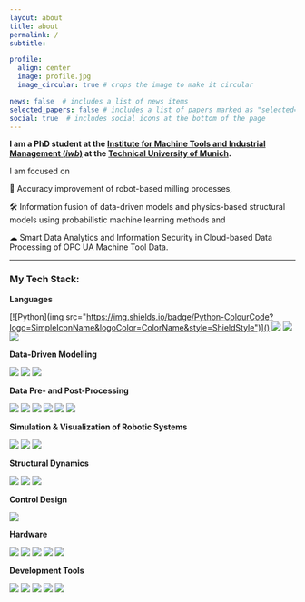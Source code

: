 ```yaml
---
layout: about
title: about
permalink: /
subtitle: 

profile:
  align: center
  image: profile.jpg
  image_circular: true # crops the image to make it circular

news: false  # includes a list of news items
selected_papers: false # includes a list of papers marked as "selected={true}"
social: true  # includes social icons at the bottom of the page
---
```




**I am a PhD student at the [Institute for Machine Tools and Industrial Management (*iwb*)](https://www.mec.ed.tum.de/en/iwb/homepage/) at the [Technical University of Munich](https://www.tum.de/en/).**



I am focused on 

🎯 Accuracy improvement of robot-based milling processes,

🛠️ Information fusion of data-driven models and physics-based structural models using probabilistic machine learning methods and

☁ Smart Data Analytics and Information Security in Cloud-based Data Processing of OPC UA Machine Tool Data.

------

### My Tech Stack:

**Languages**

[![Python](img src="https://img.shields.io/badge/Python-ColourCode?logo=SimpleIconName&logoColor=ColorName&style=ShieldStyle")]()
<img src="https://img.shields.io/badge/C/C++-ColourCode?logo=SimpleIconName&logoColor=ColorName&style=ShieldStyle" />
<img src="https://img.shields.io/badge/Matlab/Simulink-ColourCode?logo=SimpleIconName&logoColor=ColorName&style=ShieldStyle" />
<img src="https://img.shields.io/badge/IEC 61131 (ST)-ColourCode?logo=SimpleIconName&logoColor=ColorName&style=ShieldStyle" />

  
**Data-Driven Modelling**
<p>
<img src="https://img.shields.io/badge/GPy-ColourCode?logo=SimpleIconName&logoColor=ColorName&style=ShieldStyle" />
<img src="https://img.shields.io/badge/emukit-ColourCode?logo=SimpleIconName&logoColor=ColorName&style=ShieldStyle" />
<img src="https://img.shields.io/badge/uncertainpy-ColourCode?logo=SimpleIconName&logoColor=ColorName&style=ShieldStyle" />
</p>
  
**Data Pre- and Post-Processing**
<p>
<img src="https://img.shields.io/badge/Matlab-ColourCode?logo=SimpleIconName&logoColor=ColorName&style=ShieldStyle" />
<img src="https://img.shields.io/badge/pandas-ColourCode?logo=SimpleIconName&logoColor=ColorName&style=ShieldStyle" />
<img src="https://img.shields.io/badge/matplotlib-ColourCode?logo=SimpleIconName&logoColor=ColorName&style=ShieldStyle" />
<img src="https://img.shields.io/badge/numpy-ColourCode?logo=SimpleIconName&logoColor=ColorName&style=ShieldStyle" />
<img src="https://img.shields.io/badge/Elastic-ColourCode?logo=SimpleIconName&logoColor=ColorName&style=ShieldStyle" />
<img src="https://img.shields.io/badge/Kibana-ColourCode?logo=SimpleIconName&logoColor=ColorName&style=ShieldStyle" />
</p>
  
**Simulation & Visualization of Robotic Systems**
<p>
<img src="https://img.shields.io/badge/RBDL-ColourCode?logo=SimpleIconName&logoColor=ColorName&style=ShieldStyle" />
<img src="https://img.shields.io/badge/OpenGL-ColourCode?logo=SimpleIconName&logoColor=ColorName&style=ShieldStyle" />
<img src="https://img.shields.io/badge/ROS-ColourCode?logo=SimpleIconName&logoColor=ColorName&style=ShieldStyle" />
</p>
  
**Structural Dynamics**
<p>
<img src="https://img.shields.io/badge/Matlab-ColourCode?logo=SimpleIconName&logoColor=ColorName&style=ShieldStyle" />
<img src="https://img.shields.io/badge/pyEMA-ColourCode?logo=SimpleIconName&logoColor=ColorName&style=ShieldStyle" />
<img src="https://img.shields.io/badge/LMS-ColourCode?logo=SimpleIconName&logoColor=ColorName&style=ShieldStyle" />
</p>
  
**Control Design**
<p>
<img src="https://img.shields.io/badge/Simulink-ColourCode?logo=SimpleIconName&logoColor=ColorName&style=ShieldStyle" />
</p>
  
**Hardware**
<p>
<img src="https://img.shields.io/badge/Revolution Pi-ColourCode?logo=SimpleIconName&logoColor=ColorName&style=ShieldStyle" />
<img src="https://img.shields.io/badge/Beckhoff Twincat-ColourCode?logo=SimpleIconName&logoColor=ColorName&style=ShieldStyle" />
<img src="https://img.shields.io/badge/Arduino-ColourCode?logo=SimpleIconName&logoColor=ColorName&style=ShieldStyle" />
<img src="https://img.shields.io/badge/Raspberry Pi-ColourCode?logo=SimpleIconName&logoColor=ColorName&style=ShieldStyle" />
<img src="https://img.shields.io/badge/NI DAQ-ColourCode?logo=SimpleIconName&logoColor=ColorName&style=ShieldStyle" />
</p>
  
**Development Tools**
<p>
<img src="https://img.shields.io/badge/Visual Studio Code-ColourCode?logo=SimpleIconName&logoColor=ColorName&style=ShieldStyle" />
<img src="https://img.shields.io/badge/conda-ColourCode?logo=SimpleIconName&logoColor=ColorName&style=ShieldStyle" />
<img src="https://img.shields.io/badge/Visual Studio-ColourCode?logo=SimpleIconName&logoColor=ColorName&style=ShieldStyle" />
<img src="https://img.shields.io/badge/Codesys-ColourCode?logo=SimpleIconName&logoColor=ColorName&style=ShieldStyle" />
<img src="https://img.shields.io/badge/Blender-ColourCode?logo=SimpleIconName&logoColor=ColorName&style=ShieldStyle" />
</p>
